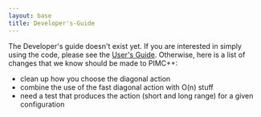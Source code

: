```yaml
---
layout: base
title: Developer's-Guide
---
```


The Developer's guide doesn't exist yet. If you are interested in simply
using the code, please see the [User's Guide](User's%20Guide).
Otherwise, here is a list of changes that we know should be made to
PIMC++:

-   clean up how you choose the diagonal action
-   combine the use of the fast diagonal action with O(n) stuff
-   need a test that produces the action (short and long range) for a
    given configuration

